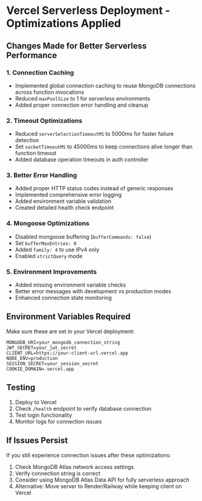 # Vercel Serverless Deployment - Optimizations Applied

## Changes Made for Better Serverless Performance

### 1. Connection Caching

- Implemented global connection caching to reuse MongoDB connections across function invocations
- Reduced `maxPoolSize` to 1 for serverless environments
- Added proper connection error handling and cleanup

### 2. Timeout Optimizations

- Reduced `serverSelectionTimeoutMS` to 5000ms for faster failure detection
- Set `socketTimeoutMS` to 45000ms to keep connections alive longer than function timeout
- Added database operation timeouts in auth controller

### 3. Better Error Handling

- Added proper HTTP status codes instead of generic responses
- Implemented comprehensive error logging
- Added environment variable validation
- Created detailed health check endpoint

### 4. Mongoose Optimizations

- Disabled mongoose buffering (`bufferCommands: false`)
- Set `bufferMaxEntries: 0`
- Added `family: 4` to use IPv4 only
- Enabled `strictQuery` mode

### 5. Environment Improvements

- Added missing environment variable checks
- Better error messages with development vs production modes
- Enhanced connection state monitoring

## Environment Variables Required

Make sure these are set in your Vercel deployment:

```
MONGODB_URI=your_mongodb_connection_string
JWT_SECRET=your_jwt_secret
CLIENT_URL=https://your-client-url.vercel.app
NODE_ENV=production
SESSION_SECRET=your_session_secret
COOKIE_DOMAIN=.vercel.app
```

## Testing

1. Deploy to Vercel
2. Check `/health` endpoint to verify database connection
3. Test login functionality
4. Monitor logs for connection issues

## If Issues Persist

If you still experience connection issues after these optimizations:

1. Check MongoDB Atlas network access settings
2. Verify connection string is correct
3. Consider using MongoDB Atlas Data API for fully serverless approach
4. Alternative: Move server to Render/Railway while keeping client on Vercel
